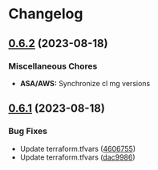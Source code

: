# Changelog

## [0.6.2](https://github.com/dliskevch/rel/compare/ASA/AWS/v0.6.1...ASA/AWS/v0.6.2) (2023-08-18)


### Miscellaneous Chores

* **ASA/AWS:** Synchronize cl mg versions

## [0.6.1](https://github.com/dliskevch/rel/compare/ASA/AWS-v0.6.0...ASA/AWS/v0.6.1) (2023-08-18)


### Bug Fixes

* Update terraform.tfvars ([4606755](https://github.com/dliskevch/rel/commit/460675558506eeb4d8192da14b1e100371de998e))
* Update terraform.tfvars ([dac9986](https://github.com/dliskevch/rel/commit/dac9986880f6d2f0599da279e25b987b151b88bf))
